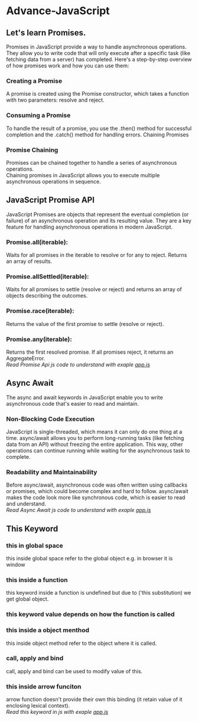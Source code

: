 # Advance-JavaScript

<h2>Let's learn Promises.</h2>
Promises in JavaScript provide a way to handle asynchronous operations. 
They allow you to write code that will only execute after a specific task (like fetching data from a server) has completed. 
Here's a step-by-step overview of how promises work and how you can use them:

<h3>Creating a Promise</h3>
A promise is created using the Promise constructor, which takes a function with two parameters: resolve and reject.

<h3>Consuming a Promise</h3>
To handle the result of a promise, you use the .then() method for successful completion and the .catch() method for handling errors.
Chaining Promises

<h3>Promise Chaining</h3>
Promises can be chained together to handle a series of asynchronous operations.<br>
Chaining promises in JavaScript allows you to execute multiple asynchronous operations in sequence.

<h2>JavaScript Promise API</h2>

JavaScript Promises are objects that represent the eventual completion (or failure) of an asynchronous operation and its resulting value. They are a key feature for handling asynchronous operations in modern JavaScript.

<h3>Promise.all(iterable):</h3> Waits for all promises in the iterable to resolve or for any to reject. Returns an array of results.
<h3>Promise.allSettled(iterable):</h3> Waits for all promises to settle (resolve or reject) and returns an array of objects describing the outcomes.
<h3>Promise.race(iterable):</h3> Returns the value of the first promise to settle (resolve or reject).
<h3>Promise.any(iterable):</h3> Returns the first resolved promise. If all promises reject, it returns an AggregateError.
<br/>
<i style="font-size:14px">Read Promise Api js code to understand with exaple <a href ="https://github.com/loveychauhan/Advance-JavaScript/blob/main/08%20promise%20api/app.js">app.js</a></i>

<h2>Async Await</h2>
The async and await keywords in JavaScript enable you to write asynchronous code that's easier to read and maintain.

<h3>Non-Blocking Code Execution </h3> 
JavaScript is single-threaded, which means it can only do one thing at a time. async/await allows you to perform long-running tasks (like fetching data from an API) without freezing the entire application. This way, other operations can continue running while waiting for the asynchronous task to complete.
<h3>Readability and Maintainability</h3>  
Before async/await, asynchronous code was often written using callbacks or promises, which could become complex and hard to follow. async/await makes the code look more like synchronous code, which is easier to read and understand.
<br/>
<i style="font-size:14px">Read Async Await js code to understand with exaple <a href ="https://github.com/loveychauhan/Advance-JavaScript/blob/main/09%20async%20await/app.js">app.js</a></i>

<h2>This Keyword</h2>
<h3>this in global space</h3>
this inside global space refer to the global object e.g. in browser it is window

<h3>this inside a function</h3>
this keyword inside a function is undefined but due to ('this substitution) we get global object.

<h3>this keyword value depends on how the function is called</h3>
<h3>this inside a object menthod</h3>
this inside object method refer to the object where it is called.

<h3>call, apply and bind</h3>
call, apply and bind can be used to modify value of this.

<h3>this inside arrow funciton</h3>
arrow function doesn't provide their own this binding (it retain value of it enclosing lexical context).<br>
<i style="font-size:14px">Read this keyword in  js  with exaple <a href ="https://github.com/loveychauhan/Advance-JavaScript/blob/main/10%20this%20keyword/app.js">app.js</a></i>

